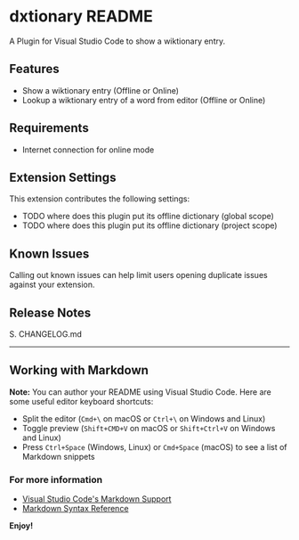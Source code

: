 # dxtionary README

A Plugin for Visual Studio Code to show a wiktionary entry.

## Features

* Show a wiktionary entry (Offline or Online)
* Lookup a wiktionary entry of a word from editor (Offline or Online)

## Requirements

* Internet connection for online mode

## Extension Settings


This extension contributes the following settings:

* TODO where does this plugin put its offline dictionary (global scope)
* TODO where does this plugin put its offline dictionary (project scope)

## Known Issues

Calling out known issues can help limit users opening duplicate issues against your extension.

## Release Notes

S. CHANGELOG.md

-----------------------------------------------------------------------------------------------------------

## Working with Markdown

**Note:** You can author your README using Visual Studio Code.  Here are some useful editor keyboard shortcuts:

* Split the editor (`Cmd+\` on macOS or `Ctrl+\` on Windows and Linux)
* Toggle preview (`Shift+CMD+V` on macOS or `Shift+Ctrl+V` on Windows and Linux)
* Press `Ctrl+Space` (Windows, Linux) or `Cmd+Space` (macOS) to see a list of Markdown snippets

### For more information

* [Visual Studio Code's Markdown Support](http://code.visualstudio.com/docs/languages/markdown)
* [Markdown Syntax Reference](https://help.github.com/articles/markdown-basics/)

**Enjoy!**
